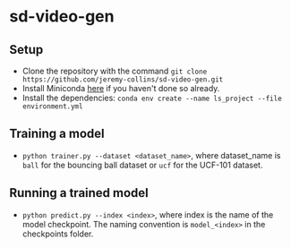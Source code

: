 # sd-video-gen

## Setup
- Clone the repository with the command `git clone https://github.com/jeremy-collins/sd-video-gen.git`
- Install Miniconda [here](https://docs.conda.io/en/latest/miniconda.html) if you haven't done so already.
- Install the dependencies: `conda env create --name ls_project --file environment.yml`

## Training a model
- `python trainer.py --dataset <dataset_name>`, where dataset_name is `ball` for the bouncing ball dataset or `ucf` for the UCF-101 dataset.

## Running a trained model
- `python predict.py --index <index>`, where index is the name of the model checkpoint. The naming convention is `model_<index>` in the checkpoints folder.
